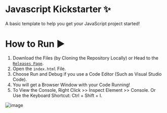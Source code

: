 # Javascript Kickstarter ✨
A basic template to help you get your JavaScript project started!

# How to Run ▶
1. Download the Files (by Cloning the Repository Locally) or Head to the [`Releases Page`](https://github.com/SpyderGamer/Javascript-Kickstarter/releases).
2. Open the `index.html` File.
3. Choose Run and Debug if you use a Code Editor (Such as Visual Studio Code).
4. You will get a Browser Window with your Code Running!
5. To View the Console, Right Click >> Inspect Element >> Console. Or Use the Keyboard Shortcut: Ctrl + Shift + I.

![image](https://user-images.githubusercontent.com/85440857/179223955-dc9a3ae3-ed84-479b-82c9-d79261ed6f4d.png)
